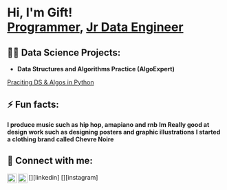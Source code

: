 <h1>Hi, I'm Gift! <br/><a href="https://github.com/GiftMpofu">Programmer</a>, <a href="https://www.linkedin.com/in/giftmpofu/">Jr Data Engineer</a></h1>

<h2>👨‍💻 Data Science Projects:</h2>

- <b>Data Structures and Algorithms Practice (AlgoExpert)</b>

[Praciting DS & Algos in Python](https://github.com/joshmadakor1/Algorithms-Practice)


<h2>⚡ Fun facts:</h2>
<b>I produce music such as hip hop, amapiano and rnb</b>
<b>Im Really good at design work such as designing posters and graphic illustrations</b>
<b>I started a clothing brand called Chevre Noire</b>

<h2> 🤳 Connect with me:</h2>
[<img align="left" alt="JoshMadakor | LinkedIn" width="22px" src="https://cdn.jsdelivr.net/npm/simple-icons@v3/icons/linkedin.svg" />][linkedin]
[<img align="left" alt="JoshMadakor | Instagram" width="22px" src="https://cdn.jsdelivr.net/npm/simple-icons@v3/icons/instagram.svg" />][instagram]

[instagram]: https://www.instagram.com/Jordanhellsent/
[linkedin]: https://linkedin.com/in/Giftmpofu
